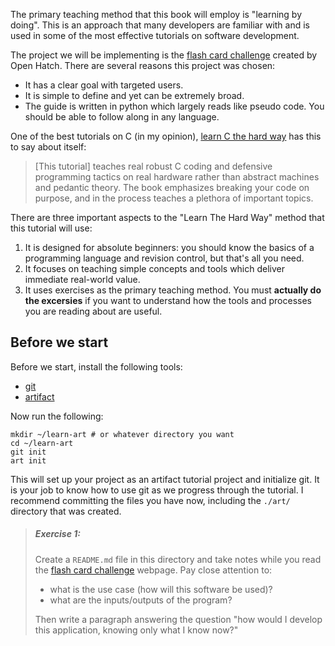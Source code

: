 The primary teaching method that this book will employ is "learning by doing".
This is an approach that many developers are familiar with and is used in some
of the most effective tutorials on software development.

The project we will be implementing is the [flash card challenge][2] created
by Open Hatch. There are several reasons this project was chosen:
- It has a clear goal with targeted users.
- It is simple to define and yet can be extremely broad.
- The guide is written in python which largely reads like pseudo code.
  You should be able to follow along in any language.

One of the best tutorials on C (in my opinion), [learn C the hard way][3] has
this to say about itself:

> [This tutorial] teaches real robust C coding and defensive programming
> tactics on real hardware rather than abstract machines and pedantic theory.
> The book emphasizes breaking your code on purpose, and in the process teaches
> a plethora of important topics.

There are three important aspects to the "Learn The Hard Way" method that
this tutorial will use:
 1. It is designed for absolute beginners: you should know the basics of a
    programming language and revision control, but that's all you need.
 2. It focuses on teaching simple concepts and tools which deliver immediate
    real-world value.
 3. It uses exercises as the primary teaching method. You must
    **actually do the excersies** if you want to understand how the tools and
    processes you are reading about are useful.

## Before we start

Before we start, install the following tools:
- [git](https://git-scm.com/book/en/v2/Getting-Started-Installing-Git)
- [artifact](https://github.com/vitiral/artifact/blob/master/docs/Installation.md)

Now run the following:
```
mkdir ~/learn-art # or whatever directory you want
cd ~/learn-art
git init
art init
```

This will set up your project as an artifact tutorial project and initialize
git.  It is your job to know how to use git as we progress through the
tutorial. I recommend committing the files you have now, including the `./art/`
directory that was created.

> ##### Exercise 1:
> Create a `README.md` file in this directory and take notes while you read the
> [flash card challenge][2] webpage. Pay close attention to:
> - what is the use case (how will this software be used)?
> - what are the inputs/outputs of the program?
>
> Then write a paragraph answering the question "how would I develop
> this application, knowing only what I know now?"

[1]: https://github.com/vitiral/artifact
[2]: http://wiki.openhatch.org/Flash_card_challenge
[3]: https://learncodethehardway.org/c/

